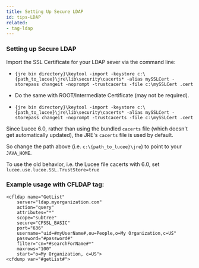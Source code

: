 ```yaml
---
title: Setting Up Secure LDAP
id: tips-LDAP
related:
- tag-ldap
---
```


### Setting up Secure LDAP ###

Import the SSL Certificate for your LDAP sever via the command line:

* `{jre bin directory}\keytool -import -keystore c:\{path_to_lucee}\jre\lib\security\cacerts* -alias mySSLCert -storepass changeit -noprompt -trustcacerts -file c:\mySSLCert .cert`

* Do the same with ROOT/Intermediate Certificate (may not be required).

* `{jre bin directory}\keytool -import -keystore c:\{path_to_lucee}\jre\lib\security\cacerts* -alias mySSLCert -storepass changeit -noprompt -trustcacerts -file c:\mySSLCert .cert`

Since Lucee 6.0, rather than using the bundled `cacerts` file (which doesn't get automatically updated), the JRE's `cacerts` file is used by default. 

So change the path above (i.e. `c:\{path_to_lucee}\jre`) to point to your `JAVA_HOME`. 

To use the old behavior, i.e. the Lucee file cacerts with 6.0, set `lucee.use.lucee.SSL.TrustStore=true`

### Example usage with CFLDAP tag: ###

```lucee
<cfldap name="GetList"
	server="ldap.myorganization.com"
	action="query"
	attributes="*"
	scope="subtree"
	secure="CFSSL_BASIC"
	port="636"
	username="uid=#myUserName#,ou=People,o=My Organization,c=US"
	password="#password#"
	filter="cn=*#searchForName#*"
	maxrows="100"
	start="o=My Organization, c=US">
<cfdump var="#getList#">
```

